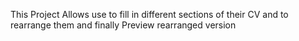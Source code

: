 This Project Allows use to fill in different sections of their CV and to rearrange them and finally Preview rearranged version

